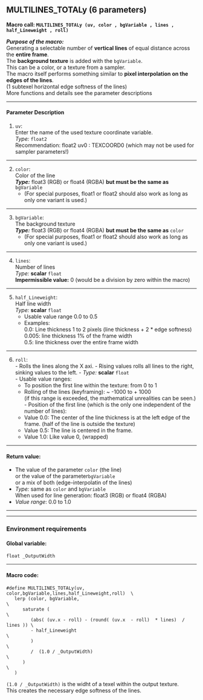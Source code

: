 ## MULTILINES_TOTALy (6 parameters)

**Macro call: `MULTILINES_TOTALy (uv, color , bgVariable , lines , half_Lineweight , roll)`**
  
***Purpose of the macro:***  
Generating a selectable number of **vertical lines** of equal distance across the **entire frame**.  
The **background texture** is added with the `bgVariable`.  
This can be a color, or a texture from a sampler.  
The macro itself performs something similar to **pixel interpolation on the edges of the lines**.  
(1 subtexel horizontal edge softness of the lines)  
More functions and details see the parameter descriptions  

---

#### Parameter Description  
  
   1. `uv`:  
     Enter the name of the used texture coordinate variable.  
     *Type:* `float2`  
     Recommendation: float2 uv0 : TEXCOORD0   (which may not be used for sampler parameters!)


---

  
   2. `color`:  
     Color of the line  
     ***Type:*** float3 (RGB) or float4 (RGBA) **but must be the same as** `bgVariable`  
       - (For special purposes, float1 or float2 should also work as long as only one variant is used.) 
  
---

   3. `bgVariable`:  
     The background texture  
     ***Type:*** float3 (RGB) or float4 (RGBA) **but must be the same as** `color`  
       - (For special purposes, float1 or float2 should also work as long as only one variant is used.)  
       
---

   4. `lines`:  
     Number of lines  
     *Type:* **scalar** `float`  
     **Impermissible value:** 0 (would be a division by zero within the macro)

---

   5. `half_Lineweight`:  
     Half line width  
     *Type:* **scalar** `float`  
       - Usable value range 0.0 to 0.5  
       - Examples:  
         0.0:  Line thickness 1 to 2 pixels  (line thickness + 2 * edge softness)  
         0.005: line thickness 1% of the frame width  
         0.5:  line thickness over the entire frame width  
         
---
   
   6. `roll`:  
     - Rolls the lines along the X axi.
     - Rising values rolls all lines to the right, sinking values to the left.
     - *Type:* **scalar** `float`  
     - Usable value ranges:  
       - To position the first line within the texture: from 0 to 1  
       - Rolling of the lines (keyframing): ~ -1000 to + 1000  
         (if this range is exceeded, the mathematical unrealities can be seen.)  
     - Position of the first line (which is the only one independent of the number of lines): 
       - Value 0.0: The center of the line thickness is at the left edge of the frame. (half of the line is outside the texture)   
       - Value 0.5: The line is centered in the frame.  
       - Value 1.0: Like value 0, (wrapped)  




---

 #### Return value:
   - The value of the parameter `color` (the line)  
      or the value of the parameter`bgVariable`  
      or a mix of both (edge-interpolatin of the lines)  
   - *Type:* same as `color` and `bgVariable`  
       When used for line generation: float3 (RGB) or float4 (RGBA)  
   - *Value range*: 0.0 to 1.0  

 
---
---

### Environment requirements

#### Global variable:
  `float _OutputWidth`

---

#### Macro code:

```` Code
#define MULTILINES_TOTALy(uv, color,bgVariable,lines,half_Lineweight,roll)  \
   lerp (color, bgVariable,                                                 \
      saturate (                                                            \
         (abs( (uv.x - roll) - (round( (uv.x  - roll)  * lines)  / lines )) \
         - half_Lineweight                                                  \
         )                                                                  \
         /  (1.0 / _OutputWidth)                                            \
      )                                                                     \
   )
````   

`(1.0 / _OutputWidth)` is the widht of a texel within the output texture.  
This creates the necessary edge softness of the lines.  

